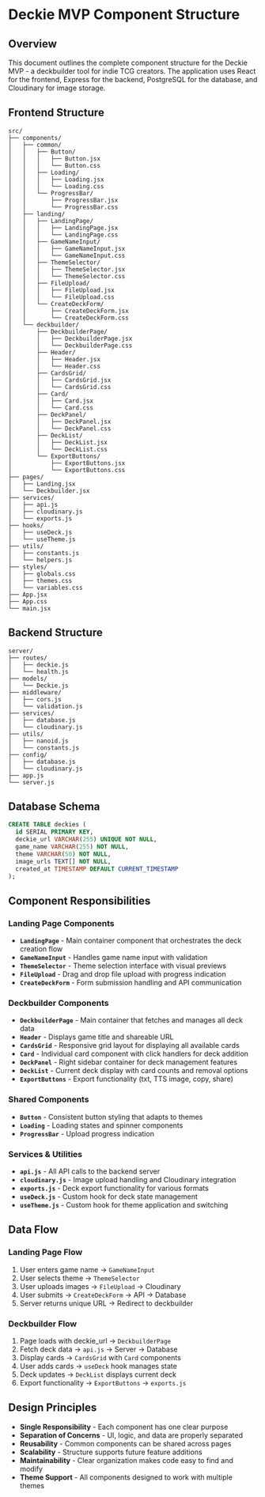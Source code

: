# Deckie MVP Component Structure

## Overview

This document outlines the complete component structure for the Deckie MVP - a deckbuilder tool for indie TCG creators. The application uses React for the frontend, Express for the backend, PostgreSQL for the database, and Cloudinary for image storage.

## Frontend Structure

```
src/
├── components/
│   ├── common/
│   │   ├── Button/
│   │   │   ├── Button.jsx
│   │   │   └── Button.css
│   │   ├── Loading/
│   │   │   ├── Loading.jsx
│   │   │   └── Loading.css
│   │   └── ProgressBar/
│   │       ├── ProgressBar.jsx
│   │       └── ProgressBar.css
│   ├── landing/
│   │   ├── LandingPage/
│   │   │   ├── LandingPage.jsx
│   │   │   └── LandingPage.css
│   │   ├── GameNameInput/
│   │   │   ├── GameNameInput.jsx
│   │   │   └── GameNameInput.css
│   │   ├── ThemeSelector/
│   │   │   ├── ThemeSelector.jsx
│   │   │   └── ThemeSelector.css
│   │   ├── FileUpload/
│   │   │   ├── FileUpload.jsx
│   │   │   └── FileUpload.css
│   │   └── CreateDeckForm/
│   │       ├── CreateDeckForm.jsx
│   │       └── CreateDeckForm.css
│   └── deckbuilder/
│       ├── DeckbuilderPage/
│       │   ├── DeckbuilderPage.jsx
│       │   └── DeckbuilderPage.css
│       ├── Header/
│       │   ├── Header.jsx
│       │   └── Header.css
│       ├── CardsGrid/
│       │   ├── CardsGrid.jsx
│       │   └── CardsGrid.css
│       ├── Card/
│       │   ├── Card.jsx
│       │   └── Card.css
│       ├── DeckPanel/
│       │   ├── DeckPanel.jsx
│       │   └── DeckPanel.css
│       ├── DeckList/
│       │   ├── DeckList.jsx
│       │   └── DeckList.css
│       └── ExportButtons/
│           ├── ExportButtons.jsx
│           └── ExportButtons.css
├── pages/
│   ├── Landing.jsx
│   └── Deckbuilder.jsx
├── services/
│   ├── api.js
│   ├── cloudinary.js
│   └── exports.js
├── hooks/
│   ├── useDeck.js
│   └── useTheme.js
├── utils/
│   ├── constants.js
│   └── helpers.js
├── styles/
│   ├── globals.css
│   ├── themes.css
│   └── variables.css
├── App.jsx
├── App.css
└── main.jsx
```

## Backend Structure

```
server/
├── routes/
│   ├── deckie.js
│   └── health.js
├── models/
│   └── Deckie.js
├── middleware/
│   ├── cors.js
│   └── validation.js
├── services/
│   ├── database.js
│   └── cloudinary.js
├── utils/
│   ├── nanoid.js
│   └── constants.js
├── config/
│   ├── database.js
│   └── cloudinary.js
├── app.js
└── server.js
```

## Database Schema

```sql
CREATE TABLE deckies (
  id SERIAL PRIMARY KEY,
  deckie_url VARCHAR(255) UNIQUE NOT NULL,
  game_name VARCHAR(255) NOT NULL,
  theme VARCHAR(50) NOT NULL,
  image_urls TEXT[] NOT NULL,
  created_at TIMESTAMP DEFAULT CURRENT_TIMESTAMP
);
```

## Component Responsibilities

### Landing Page Components

- **`LandingPage`** - Main container component that orchestrates the deck creation flow
- **`GameNameInput`** - Handles game name input with validation
- **`ThemeSelector`** - Theme selection interface with visual previews
- **`FileUpload`** - Drag and drop file upload with progress indication
- **`CreateDeckForm`** - Form submission handling and API communication

### Deckbuilder Components

- **`DeckbuilderPage`** - Main container that fetches and manages all deck data
- **`Header`** - Displays game title and shareable URL
- **`CardsGrid`** - Responsive grid layout for displaying all available cards
- **`Card`** - Individual card component with click handlers for deck addition
- **`DeckPanel`** - Right sidebar container for deck management features
- **`DeckList`** - Current deck display with card counts and removal options
- **`ExportButtons`** - Export functionality (txt, TTS image, copy, share)

### Shared Components

- **`Button`** - Consistent button styling that adapts to themes
- **`Loading`** - Loading states and spinner components
- **`ProgressBar`** - Upload progress indication

### Services & Utilities

- **`api.js`** - All API calls to the backend server
- **`cloudinary.js`** - Image upload handling and Cloudinary integration
- **`exports.js`** - Deck export functionality for various formats
- **`useDeck.js`** - Custom hook for deck state management
- **`useTheme.js`** - Custom hook for theme application and switching

## Data Flow

### Landing Page Flow
1. User enters game name → `GameNameInput`
2. User selects theme → `ThemeSelector`
3. User uploads images → `FileUpload` → Cloudinary
4. User submits → `CreateDeckForm` → API → Database
5. Server returns unique URL → Redirect to deckbuilder

### Deckbuilder Flow
1. Page loads with deckie_url → `DeckbuilderPage`
2. Fetch deck data → `api.js` → Server → Database
3. Display cards → `CardsGrid` with `Card` components
4. User adds cards → `useDeck` hook manages state
5. Deck updates → `DeckList` displays current deck
6. Export functionality → `ExportButtons` → `exports.js`

## Design Principles

- **Single Responsibility** - Each component has one clear purpose
- **Separation of Concerns** - UI, logic, and data are properly separated
- **Reusability** - Common components can be shared across pages
- **Scalability** - Structure supports future feature additions
- **Maintainability** - Clear organization makes code easy to find and modify
- **Theme Support** - All components designed to work with multiple themes